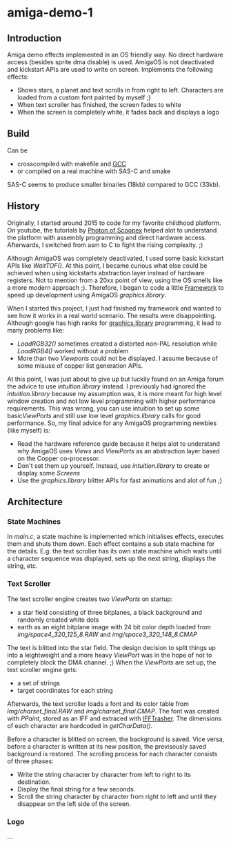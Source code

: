 # amiga-demo-1

## Introduction

Amiga demo effects implemented in an OS friendly way. No direct
hardware access (besides sprite dma disable) is used. AmigaOS
is not deactivated and kickstart APIs are used to write on screen.
Implements the following effects:

* Shows stars, a planet and text scrolls in from right to left.
  Characters are loaded from a custom font painted by myself ;)
* When text scroller has finished, the screen fades to white
* When the screen is completely white, it fades back and displays
  a logo

## Build

Can be 

* crosscompiled with makefile and [GCC](http://aminet.net/package/dev/gcc/m68k-amigaos-gcc)
* or compiled on a real machine with SAS-C and smake

SAS-C seems to produce smaller binaries (18kb) compared to GCC (33kb).

## History

Originally, I started around 2015 to code for my favorite childhood platform.
On youtube, the tutorials by [Photon of Scoopex](https://www.youtube.com/channel/UC1lfCoAuwbQ22H-KoImEygg)
helped alot to understand the platform with assembly programming and direct
hardware access. Afterwards, I switched from asm to C to fight the rising complexity. ;)

Although AmigaOS was completely deactivated, I used some basic kickstart APIs
like *WaitTOF()*. At this point, I became curious what else could be achieved
when using kickstarts abstraction layer instead of hardware registers. Not to mention
from a 20xx point of view, using the OS smells like a more modern approach ;).
Therefore, I began to code a little [Framework](https://github.com/b3lial/amiga-starlight-framework)
to speed up development using AmigaOS *graphics.library*.

When I started this project, I just had finished my framework and wanted to see
how it works in a real world scenario. The results were disappointing. Although
google has high ranks for [graphics.library](https://wiki.amigaos.net/wiki/Classic_Graphics_Primitives)
programming, it lead to many problems like:

* *LoadRGB32()* sometimes created a distorted non-PAL resolution while *LoadRGB4()*
worked without a problem
* More than two *Viewports* could not be displayed. I assume because of some misuse
of copper list generation APIs.

At this point, I was just about to give up but luckily found on an Amiga forum the advice
to use *intuition.library* instead. I previously had ignored the *intuition.library*
because my assumption was, it is more meant for high level window creation and not
low level programming with higher performance requirements. This was wrong, you
can use intuition to set up some basic*ViewPorts* and still use low level
*graphics.library* calls for good performance. So, my final advice for any 
AmigaOS programming newbies (like myself) is:

* Read the hardware reference guide because it helps alot to understand
why AmigaOS uses *Views* and *ViewPorts* as an abstraction layer based on the 
Copper co-processor. 
* Don't set them up yourself. Instead, use *intuition.library* to create or display some *Screens*
* Use the *graphics.library* blitter APIs for fast animations and alot of fun ;)

## Architecture

### State Machines

In *main.c*, a state machine is implemented which initialises effects, executes them
and shuts them down. Each effect contains a sub state machine for the details. E.g.
the text scroller has its own state machine which waits until a character sequence
was displayed, sets up the next string, displays the string, etc.

### Text Scroller

The text scroller engine creates two *ViewPorts* on startup:

* a star field consisting of three bitplanes, a black background and
randomly created white dots
* earth as an eight bitplane image with 24 bit color depth loaded from *img/space4_320_125_8.RAW*
and *img/space3_320_148_8.CMAP*

The text is blitted into the star field. The design decision to split things up into a leightweight
and a more heavy *ViewPort* was in the hope of not to completely block the DMA channel. ;)
When the *ViewPorts* are set up, the text scroller engine gets:

* a set of strings
* target coordinates for each string

Afterwards, the text scroller loads a font and its color table from *img/charset_final.RAW*
and *img/charset_final.CMAP*. The font was created with *PPaint*, stored as an
IFF and extraced with [IFFTrasher](http://aminet.net/package/gfx/conv/IFFTrasher).
The dimensions of each character are hardcoded in *getCharData()*. 

Before a character is blitted on screen, the background is saved. Vice versa, before
a character is written at its new position, the previsously saved background is
restored. The scrolling process for each character consists of three phases:

* Write the string character by character from left to right to its destination.
* Display the final string for a few seconds.
* Scroll the string character by character from right to left and until they
disappear on the left side of the screen.

### Logo

...